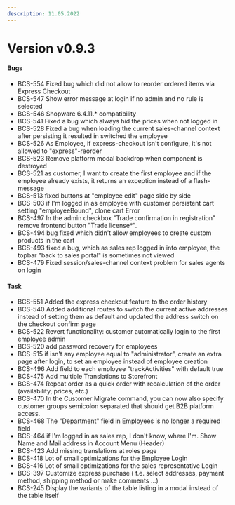 ```yaml
---
description: 11.05.2022
---
```


# Version v0.9.3



#### Bugs

* BCS-554 Fixed bug which did not allow to reorder ordered items via Express Checkout
* BCS-547 Show error message at login if no admin and no rule is selected
* BCS-546 Shopware 6.4.11.\* compatibility
* BCS-541 Fixed a bug which always hid the prices when not logged in
* BCS-528 Fixed a bug when loading the current sales-channel context after persisting it resulted in switched the employee
* BCS-526 As Employee, if express-checkout isn't configure, it's not allowed to "express"-reorder
* BCS-523 Remove platform modal backdrop when component is destroyed
* BCS-521 as customer, I want to create the first employee and if the employee already exists, it returns an exception instead of a flash-message
* BCS-513 fixed buttons at "employee edit" page side by side
* BCS-503 if I'm logged in as employee with customer persistent cart setting "employeeBound", clone cart Error
* BCS-497 In the admin checkbox "Trade confirmation in registration" remove frontend button "Trade license\*".
* BCS-494 bug fixed which didn't allow employees to create custom products in the cart
* BCS-493 fixed a bug, which as sales rep logged in into employee, the topbar "back to sales portal" is sometimes not viewed
* BCS-479 Fixed session/sales-channel context problem for sales agents on login

#### Task

* BCS-551 Added the express checkout feature to the order history
* BCS-540 Added additional routes to switch the current active addresses instead of setting them as default and updated the address switch on the checkout confirm page
* BCS-522 Revert functionality: customer automatically login to the first employee admin
* BCS-520 add password recovery for employees
* BCS-515 if isn't any employee equal to "administrator", create an extra page after login, to set an employee instead of employee creation
* BCS-496 Add field to each employee "trackActivities" with default true
* BCS-475 Add multiple Translations to Storefront
* BCS-474 Repeat order as a quick order with recalculation of the order (availability, prices, etc.)
* BCS-470 In the Customer Migrate command, you can now also specify customer groups semicolon separated that should get B2B platform access.
* BCS-468 The "Department" field in Employees is no longer a required field
* BCS-464 if I'm logged in as sales rep, I don't know, where I'm. Show Name and Mail address in Account Menu (Header)
* BCS-423 Add missing translations at roles page
* BCS-418 Lot of small optimizations for the Employee Login
* BCS-416 Lot of small optimizations for the sales representative Login
* BCS-397 Customize express purchase ( f.e. select addresses, payment method, shipping method or make comments ...)
* BCS-245 Display the variants of the table listing in a modal instead of the table itself
